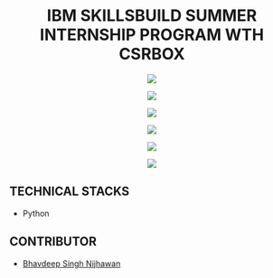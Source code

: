 <h1 align="center">IBM SKILLSBUILD SUMMER INTERNSHIP PROGRAM WTH CSRBOX</h1>

<p align="center">
  <img src="https://github.com/user-attachments/assets/9936b7c6-cc18-4594-93e6-996cda79512e" />
</p>
<p align="center">
  <img src="https://github.com/user-attachments/assets/182a6e4b-1e82-4a18-bdd2-06a19da4c602" />
</p>
<p align="center">
  <img src="https://github.com/user-attachments/assets/58434b27-2768-4d56-b6b7-0e3c8f24a74e" />
</p>
<p align="center">
  <img src="https://github.com/user-attachments/assets/89d9e543-a500-4449-a939-7f75d90995e8" />
</p>
<p align="center">
  <img src="https://github.com/user-attachments/assets/a7ff602e-37b9-488a-8cc1-49853619449e" />
</p>
<p align="center">
  <img src="https://github.com/user-attachments/assets/bdcfca2f-1a60-4b53-991a-d6f02fc6ef32" />
</p>

## TECHNICAL STACKS

- Python

## CONTRIBUTOR

- [Bhavdeep Singh Nijhawan](https://www.linkedin.com/in/bhavdeep-singh-nijhawan-739634280)
